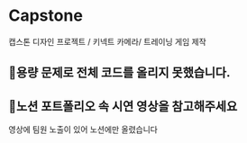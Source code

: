 # Capstone
캡스톤 디자인 프로젝트 / 키넥트 카메라/ 트레이닝 게임 제작

## 🐾용량 문제로 전체 코드를 올리지 못했습니다.
## 🐾노션 포트폴리오 속 시연 영상을 참고해주세요
영상에 팀원 노출이 있어 노션에만 올렸습니다
